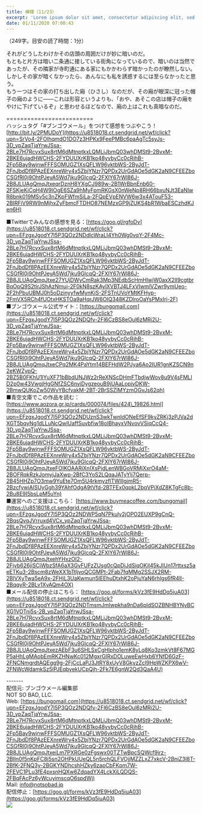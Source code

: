 ```yaml
---
title: 檸檬（11/23）
excerpt: 'Lorem ipsum dolor sit amet, consectetur adipiscing elit, sed do eiusmod tempor incididunt ut labore et dolore magna aliqua. Praesent elementum facilisis leo vel fringilla est ullamcorper eget. At imperdiet dui accumsan sit amet nulla facilisi morbi tempus.'
date: 01/11/2020 07:00:43
---
```


（249字。目安の読了時間：1分）  
  
それがどうしたわけかその店頭の周囲だけが妙に暗いのだ。  
もともと片方は暗い二条通に接している街角になっているので、暗いのは当然であったが、その隣家が寺町通にある家にもかかわらず暗かったのが瞭然しない。  
しかしその家が暗くなかったら、あんなにも私を誘惑するには至らなかったと思う。  
もう一つはその家の打ち出した廂（ひさし）なのだが、その廂が眼深に冠った帽子の廂のように――これは形容というよりも、「おや、あそこの店は帽子の廂をやけに下げているぞ」と思わせるほどなので、廂の上はこれも真暗なのだ。  
  
\=========================  
ハッシュタグ「#ブンゴウメール」をつけて感想をつぶやこう！　  
[http://bit.ly/2PMUDoY](https://u8518018.ct.sendgrid.net/wf/click?upn=SrVo4-2FOlhqmdO1DO7z3HPKx9FeePMBc6paAgTc5syJs-3D_ypZaqTjaYrwJSsa-2BLe7H7RcvxSux8rtM6dMtnptkxLQMLiJbmQ03whDMSt9-2BvxM-2BKE6ujadHWCHS-2FYDUUXrKB1ko48yvbyCc0cRihB-2Fp5Bay9wjnwFFFSOMUGZ1XsQFLW96vktbWS-2ByJdT-2FnJbdDf8PAzEEXnreWry4x5ZbjYNzr7QPDx2UrGdAOe5dGK2aN9CFEEZboCSGfRl0j9OhtPJeyA5Wd7jku9GlcqQ-2FXlY67rWl86J-2B8JLUAgQmqJtxeqrDznH8YXgCJ989w-2B1WrBbnEnb60-2FSKjeKiCqH4W9IOgE6SZa9hMyFpmRKGsX0nWeNp8RH66bxuNJt3EaNlwR8bnk019MSv5c3nZKpFWfmSiLa-2FQpEVpENVW6w3x4ATouF53-2BIRFiV9RW9nMjhxZyFbmcFTDHO87NEMzxGP9jZUKS4bR1WbaESCzhdKJen6H)  
  
■Twitterでみんなの感想を見る：[https://goo.gl/rgfoDv](https://u8518018.ct.sendgrid.net/wf/click?upn=EFzgxJgodY7l5P3QOz2NDdlcWraLI4Yh0Wg0vqY-2F4Mc-3D_ypZaqTjaYrwJSsa-2BLe7H7RcvxSux8rtM6dMtnptkxLQMLiJbmQ03whDMSt9-2BvxM-2BKE6ujadHWCHS-2FYDUUXrKB1ko48yvbyCc0cRihB-2Fp5Bay9wjnwFFFSOMUGZ1XsQFLW96vktbWS-2ByJdT-2FnJbdDf8PAzEEXnreWry4x5ZbjYNzr7QPDx2UrGdAOe5dGK2aN9CFEEZboCSGfRl0j9OhtPJeyA5Wd7jku9GlcqQ-2FXlY67rWl86J-2B8JLUAgQmqJtxe27YUjDWyCmRak3Mp3NEdbScHmHlwjW0axX2lI9cgtbrBqOpQ9S2tirJShAzNmuj-2F0kN8szKAylXVBTJ4LFxVIwmlVZwr9ymUeo-2F2hPbuUBMJ0h5oDzinyyfwMynKiS-2FSTnUVoYMtKFHyp-2FmVX5RCh4fUOtxHKSTOa9aHqrJW6OIQ348KZDlroOaYsPMxIrj-2F)  
■ブンゴウメール公式サイト：[https://bungomail.com](https://u8518018.ct.sendgrid.net/wf/click?upn=EFzgxJgodY7l5P3QOz2NDQfv-2Fl6CzBS8eOul6zMRj2U-3D_ypZaqTjaYrwJSsa-2BLe7H7RcvxSux8rtM6dMtnptkxLQMLiJbmQ03whDMSt9-2BvxM-2BKE6ujadHWCHS-2FYDUUXrKB1ko48yvbyCc0cRihB-2Fp5Bay9wjnwFFFSOMUGZ1XsQFLW96vktbWS-2ByJdT-2FnJbdDf8PAzEEXnreWry4x5ZbjYNzr7QPDx2UrGdAOe5dGK2aN9CFEEZboCSGfRl0j9OhtPJeyA5Wd7jku9GlcqQ-2FXlY67rWl86J-2B8JLUAgQmqJtxeCPq2MK4PaYtm14BEFHdW2PJya6Ao2IUR1gnKZSCN9n2eKWZypQ-2BZ5B0FKhU1lYuXF71bBbdUNJWz2rReXNScDHmFTbdjwWov8u9V4sFMLlD2p0w43VwgjHgGNfZSC6nviDygzeouB9jUAaLopivDKW-2BmwQUKoZw50WvYBcfvakM-2BT-2BrSSZIMYzmOGvJs62qh)  
■青空文庫でこの作品を読む：[https://www.aozora.gr.jp/cards/000074/files/424\_19826.html](https://u8518018.ct.sendgrid.net/wf/click?upn=EFzgxJgodY7l5P3QOz2NDUznS3wkTwnIdONeEfSF9kyZRKj3zPJVa2dXGT5bqyNg1dLLuNcQwIUaffSuvbfiw18oIBhayxVNvovVSiqCcQ4-3D_ypZaqTjaYrwJSsa-2BLe7H7RcvxSux8rtM6dMtnptkxLQMLiJbmQ03whDMSt9-2BvxM-2BKE6ujadHWCHS-2FYDUUXrKB1ko48yvbyCc0cRihB-2Fp5Bay9wjnwFFFSOMUGZ1XsQFLW96vktbWS-2ByJdT-2FnJbdDf8PAzEEXnreWry4x5ZbjYNzr7QPDx2UrGdAOe5dGK2aN9CFEEZboCSGfRl0j9OhtPJeyA5Wd7jku9GlcqQ-2FXlY67rWl86J-2B8JLUAgQmqJtxeFOIKOAARiXnIXsPjdLenWBGoVRMjXxrO4aM-2BOFRqkRzkJomyjJaXwp-2BfC3YoS2LQqaJATyYlj7Qerp-2B45HHZp7O3mw9YuEte7Om5U4rkmyzflTWllIgjmR5-2BzcfywiAlSUyGgh39YAhfOdgA9tVfd-2BTFEx0qpkL2bqVPiXdZ8KTgFc8b-2Bu8E9I5bsLpM5uYn)  
■運営へのご支援はこちら： [https://www.buymeacoffee.com/bungomail](https://u8518018.ct.sendgrid.net/wf/click?upn=EFzgxJgodY7l5P3QOz2NDWP5qN7Pkuly2jOPO2EUXP9gCnQ-2BqsQvqJVrruxd4VCx_ypZaqTjaYrwJSsa-2BLe7H7RcvxSux8rtM6dMtnptkxLQMLiJbmQ03whDMSt9-2BvxM-2BKE6ujadHWCHS-2FYDUUXrKB1ko48yvbyCc0cRihB-2Fp5Bay9wjnwFFFSOMUGZ1XsQFLW96vktbWS-2ByJdT-2FnJbdDf8PAzEEXnreWry4x5ZbjYNzr7QPDx2UrGdAOe5dGK2aN9CFEEZboCSGfRl0j9OhtPJeyA5Wd7jku9GlcqQ-2FXlY67rWl86J-2B8JLUAgQmqJtxehYHxzOI2-2Fjvb626jiSCjWbzSfA6aX3GvFUFzZUsg0cQpDiJdSiqOKiI45kJIUn17rttxsz5aeETKu3-2Bscm8zWeXX1bTtljvoQCGMPt-2Fab7fqMMg2SSJX2RM-2BlVXyTwa5eA9x-2FHiL3UaKwmun5IEEhuDtxhK2oPjuYaN6rhlgs6fR4lI-2BqqyR-2BLv1XyAQm4OX)  
■メール配信の停止はこちら： [https://goo.gl/forms/kVz3fE9HdDq5iuA03](https://u8518018.ct.sendgrid.net/wf/click?upn=EFzgxJgodY7l5P3QOz2NDTmsmJmIwpkha9nDa6pIdSOZBNHBYNyBCXG1VOTni5s-2B_ypZaqTjaYrwJSsa-2BLe7H7RcvxSux8rtM6dMtnptkxLQMLiJbmQ03whDMSt9-2BvxM-2BKE6ujadHWCHS-2FYDUUXrKB1ko48yvbyCc0cRihB-2Fp5Bay9wjnwFFFSOMUGZ1XsQFLW96vktbWS-2ByJdT-2FnJbdDf8PAzEEXnreWry4x5ZbjYNzr7QPDx2UrGdAOe5dGK2aN9CFEEZboCSGfRl0j9OhtPJeyA5Wd7jku9GlcqQ-2FXlY67rWl86J-2B8JLUAgQmqJtxezAEbF3u6SHLSxCgHlpho1emK8yLq8Ko3zmkVt8F67MGP5aHhLgMAobEmRKZHNwKc012MgxrGIRxDOLuweEwHxb6YNfD6GzF-2FNCNmgrdtAQEgg9g-2FjCcLaPJ3JtRY8xUyV8GkyzZcI9HpWZKPX6wV-2FNWcWdamkSz5IPJEqbyekUCpQjh-2Fk7E6gnW2Qd3QaA4U)  
  
\-------  
配信元: ブンゴウメール編集部  
NOT SO BAD, LLC.  
Web: [https://bungomail.com](https://u8518018.ct.sendgrid.net/wf/click?upn=EFzgxJgodY7l5P3QOz2NDQfv-2Fl6CzBS8eOul6zMRj2U-3D_ypZaqTjaYrwJSsa-2BLe7H7RcvxSux8rtM6dMtnptkxLQMLiJbmQ03whDMSt9-2BvxM-2BKE6ujadHWCHS-2FYDUUXrKB1ko48yvbyCc0cRihB-2Fp5Bay9wjnwFFFSOMUGZ1XsQFLW96vktbWS-2ByJdT-2FnJbdDf8PAzEEXnreWry4x5ZbjYNzr7QPDx2UrGdAOe5dGK2aN9CFEEZboCSGfRl0j9OhtPJeyA5Wd7jku9GlcqQ-2FXlY67rWl86J-2B8JLUAgQmqJtxeiLm7PXRGe0zFgswx00TZTwBpcSQWcf9irz-2BIln0f5nKpFC8i5sn2OHPkUUeQL5n5rchQLFVOjjMZZLxZ7xkcV-2BniZ3l8T-2BfK-2FNQ3y-2BGKYNDhcshHZky6zapCbFKpm7W-2FEVC1PLu3fE4pxsnHQXw6ZdqadYX4LckXiLQDQS-2FBqFAcPz6yWcuyimscqO6spdWj)  
Mail: info@notsobad.jp  
配信停止：[https://goo.gl/forms/kVz3fE9HdDq5iuA03](https://goo.gl/forms/kVz3fE9HdDq5iuA03)  
![](https://u8518018.ct.sendgrid.net/wf/open?upn=ypZaqTjaYrwJSsa-2BLe7H7RcvxSux8rtM6dMtnptkxLQMLiJbmQ03whDMSt9-2BvxM-2BKE6ujadHWCHS-2FYDUUXrKB1ko48yvbyCc0cRihB-2Fp5Bay9wjnwFFFSOMUGZ1XsQFLW96vktbWS-2ByJdT-2FnJbdDf8PAzEEXnreWry4x5ZbjYNzr7QPDx2UrGdAOe5dGK2aN9CFEEZboCSGfRl0j9OhtPJeyA5Wd7jku9GlcqQ-2FXlY67rWl86J-2B8JLUAgQmqJtxeWx1reUWQHjt2Nl60TfBIsh1IC5HXvn-2BR-2BcY2K4fagWe1mFm-2BcWsO2UgRhm0VT10XB36gHjtOO80Lk-2BL9EgsFPCbMxRuyEUTA-2BOfWnDQ9grcM4EwBOYsFL0mnVuUuoOQAY1l-2Fi85-2F3cJSQWwgrjwgumj6yiXf4X0lD2IP2HkYVHmyh7zSRhnLNOhMpyabZ3Vjxz793dxZ2RXEeHfGcJb2Nw-3D-3D)